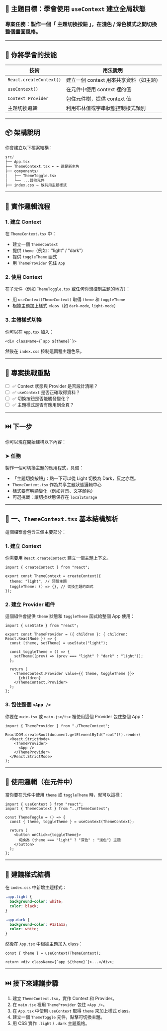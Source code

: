 ## 🎯 主題目標：學會使用 `useContext` 建立全局狀態

### 專案任務：製作一個「 **主題切換按鈕** 」，在淺色 / 深色模式之間切換整個畫面風格。

---

## 🔧 你將學會的技能

| 技術                    | 用法說明                                |
| ----------------------- | --------------------------------------- |
| `React.createContext()` | 建立一個 context 用來共享資料（如主題） |
| `useContext()`          | 在元件中使用 context 裡的值             |
| `Context Provider`      | 包住元件樹，提供 context 值             |
| 主題切換邏輯            | 利用布林值或字串狀態控制樣式類別        |

---

## 📦 架構說明

你會建立以下檔案結構：

```cpp
src/
├── App.tsx
├── ThemeContext.tsx ← ⬅️ 這是新主角
├── components/
│   ├── ThemeToggle.tsx
│   └── ...其他元件
├── index.css ← 放共用主題樣式
```

---

## 🧠 實作邏輯流程

### 1. 建立 Context

在 `ThemeContext.tsx` 中：

- 建立一個 `ThemeContext`
- 提供 `theme`（例如："light" / "dark"）
- 提供 `toggleTheme` 函式
- 用 `ThemeProvider` 包住 `App`

### 2. 使用 Context

在子元件（例如 `ThemeToggle.tsx` 或任何你想控制主題的地方）：

- 用 `useContext(ThemeContext)` 取得 `theme` 和 `toggleTheme`
- 根據主題加上樣式 class（如 `dark-mode`, `light-mode`）

### 3. 主體樣式切換

你可以在 `App.tsx` 加入：

```tsx
<div className={`app ${theme}`}>
```

然後在 `index.css` 控制這兩種主題色系。

---

## 🎯 專案挑戰重點

- [ ] ✅ Context 狀態與 Provider 是否設計清晰？
- [ ] ✅ `useContext` 是否正確取得資料？
- [ ] ✅ 切換按鈕是否能觸發變化？
- [ ] ✅ 主題樣式是否有應用到全頁？

---

## ⏭️ 下一步

你可以現在開始建構以下內容：

### ➤ **任務**

製作一個可切換主題的應用程式，具備：

- 「主題切換按鈕」：點一下可以從 Light 切換為 Dark，反之亦然。
- `ThemeContext.tsx` 作為共享主題狀態邏輯中心
- 樣式要有明顯變化（例如背景、文字顏色）
- 可選挑戰：讓切換狀態保存在 `localStorage`

---

## 🔧 一、`ThemeContext.tsx` 基本結構解析

這個檔案會包含三個主要部分：

### 1. 建立 Context

你需要用 `React.createContext` 建立一個主題上下文。

```tsx
import { createContext } from "react";

export const ThemeContext = createContext({
  theme: "light", // 預設主題
  toggleTheme: () => {}, // 切換主題的函式
});
```

### 2. 建立 Provider 組件

這個組件會提供 `theme` 狀態和 `toggleTheme` 函式給整個 App 使用：

```tsx
import { useState } from "react";

export const ThemeProvider = ({ children }: { children: React.ReactNode }) => {
  const [theme, setTheme] = useState("light");

  const toggleTheme = () => {
    setTheme((prev) => (prev === "light" ? "dark" : "light"));
  };

  return (
    <ThemeContext.Provider value={{ theme, toggleTheme }}>
      {children}
    </ThemeContext.Provider>
  );
};
```

### 3. 包住整個 `<App />`

你要在 `main.tsx` 或 `main.jsx/tsx` 裡使用這個 Provider 包住整個 App：

```tsx
import { ThemeProvider } from "./ThemeContext";

ReactDOM.createRoot(document.getElementById("root")!).render(
  <React.StrictMode>
    <ThemeProvider>
      <App />
    </ThemeProvider>
  </React.StrictMode>
);
```

---

## 🧠 使用邏輯（在元件中）

當你要在元件中使用 `theme` 或 `toggleTheme` 時，就可以這樣：

```tsx
import { useContext } from "react";
import { ThemeContext } from "../ThemeContext";

const ThemeToggle = () => {
  const { theme, toggleTheme } = useContext(ThemeContext);

  return (
    <button onClick={toggleTheme}>
      切換為 {theme === "light" ? "深色" : "淺色"} 主題
    </button>
  );
};
```

---

## 🎨 建議樣式結構

在 `index.css` 中新增主題樣式：

```css
.app.light {
  background-color: white;
  color: black;
}

.app.dark {
  background-color: #1a1a1a;
  color: white;
}
```

然後在 `App.tsx` 中根據主題加入 class：

```tsx
const { theme } = useContext(ThemeContext);

return <div className={`app ${theme}`}>...</div>;
```

---

## ⏭️ 接下來建議步驟

1. 建立 `ThemeContext.tsx`，實作 Context 和 Provider。
2. 在 `main.tsx` 裡用 `ThemeProvider` 包住 `<App />`。
3. 在 `App.tsx` 中使用 `useContext` 取得 `theme` 來加上樣式 class。
4. 建立一個 `ThemeToggle` 元件，點擊可切換主題。
5. 用 CSS 實作 `.light` / `.dark` 主題風格。
